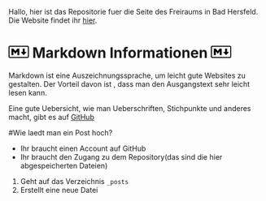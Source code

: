 Hallo, hier ist das Repositorie fuer die Seite des Freiraums in Bad Hersfeld. 
Die Website findet ihr <a href="https://fernandadam.github.io/"> hier</a>.

<img src="/images/markdown.svg" width=40> Markdown Informationen <img src="/images/markdown.svg" width=40>                    
=====                                                  
                                                       
Markdown ist eine Auszeichnungssprache, um leicht gute Websites zu gestalten. Der Vorteil davon ist    , dass man den Ausgangstext sehr leicht lesen kann.

Eine gute Uebersicht, wie man Ueberschriften, Stichpunkte und anderes macht, gibt es auf [GitHub](https://github.com/adam-p/markdown-here/wiki/Markdown-Cheatsheet) 

#Wie laedt man ein Post hoch?
- Ihr braucht einen Account auf GitHub
- Ihr braucht den Zugang zu dem Repository(das sind die hier abgespeicherten Dateien)

1. Geht auf das Verzeichnis `_posts`
2. Erstellt eine neue Datei
